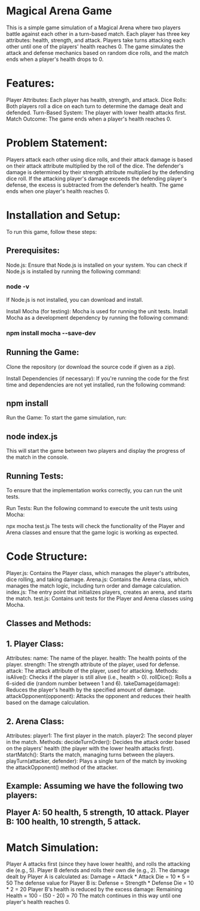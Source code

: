 <h1>Magical Arena Game</h1>

  This is a simple game simulation of a Magical Arena where two players battle against each other in a turn-based match. Each player has three key attributes: health, strength, and attack. Players take turns attacking each other until     one of the players' health reaches 0. The game simulates the attack and defense mechanics based on random dice rolls, and the match ends when a player's health drops to 0.

<h1>Features:</h1>

  Player Attributes: Each player has health, strength, and attack.
  Dice Rolls: Both players roll a dice on each turn to determine the damage dealt and defended.
  Turn-Based System: The player with lower health attacks first.
  Match Outcome: The game ends when a player's health reaches 0.

<h1>Problem Statement:</h1>

  Players attack each other using dice rolls, and their attack damage is based on their attack attribute multiplied by the roll of the dice.
  The defender's damage is determined by their strength attribute multiplied by the defending dice roll.
  If the attacking player's damage exceeds the defending player's defense, the excess is subtracted from the defender’s health.
  The game ends when one player's health reaches 0.

<h1>Installation and Setup:</h1>
  To run this game, follow these steps:

<h2>Prerequisites:</h2>

  Node.js: Ensure that Node.js is installed on your system. You can check if Node.js is installed by running the following command:

  <h3>node -v</h3>

  If Node.js is not installed, you can download and install.

  Install Mocha (for testing): Mocha is used for running the unit tests. Install Mocha as a development dependency by running the following command:

  <h3>npm install mocha --save-dev</h3>

<h2>Running the Game:</h2>

  Clone the repository (or download the source code if given as a zip).

  Install Dependencies (if necessary): If you're running the code for the first time and dependencies are not yet installed, run the following command:

  <h2>npm install</h2>


  Run the Game: To start the game simulation, run:

  <h2>node index.js</h2>

  This will start the game between two players and display the progress of the match in the console.

<h2>Running Tests:</h2>
  To ensure that the implementation works correctly, you can run the unit tests.

  Run Tests: Run the following command to execute the unit tests using Mocha:

  npx mocha test.js
  The tests will check the functionality of the Player and Arena classes and ensure that the game logic is working as expected.

<h1>Code Structure:</h1>

  Player.js: Contains the Player class, which manages the player's attributes, dice rolling, and taking damage.
  Arena.js: Contains the Arena class, which manages the match logic, including turn order and damage calculation.
  index.js: The entry point that initializes players, creates an arena, and starts the match.
  test.js: Contains unit tests for the Player and Arena classes using Mocha.

<h2>Classes and Methods:</h2>

<h2>1. Player Class:</h2>
  Attributes:
    name: The name of the player.
    health: The health points of the player.
    strength: The strength attribute of the player, used for defense.
    attack: The attack attribute of the player, used for attacking.
  Methods:
    isAlive(): Checks if the player is still alive (i.e., health > 0).
    rollDice(): Rolls a 6-sided die (random number between 1 and 6).
    takeDamage(damage): Reduces the player's health by the specified amount of damage.
    attackOpponent(opponent): Attacks the opponent and reduces their health based on the damage calculation.

<h2>2. Arena Class:</h2>
  Attributes:
    player1: The first player in the match.
    player2: The second player in the match.
  Methods:
    decideTurnOrder(): Decides the attack order based on the players' health (the player with the lower health attacks first).
    startMatch(): Starts the match, managing turns between the players.
    playTurn(attacker, defender): Plays a single turn of the match by invoking the attackOpponent() method of the attacker.

<h2>Example:
  Assuming we have the following two players:

  Player A: 50 health, 5 strength, 10 attack.
  Player B: 100 health, 10 strength, 5 attack.</h2>

<h1>Match Simulation:</h1>
  Player A attacks first (since they have lower health), and rolls the attacking die (e.g., 5). Player B defends and rolls their own die (e.g., 2).
  The damage dealt by Player A is calculated as:
  Damage = Attack * Attack Die = 10 * 5 = 50 The defense value for Player B is:
  Defense = Strength * Defense Die = 10 * 2 = 20 Player B's health is reduced by the excess damage:
  Remaining Health = 100 - (50 - 20) = 70
  The match continues in this way until one player's health reaches 0.
